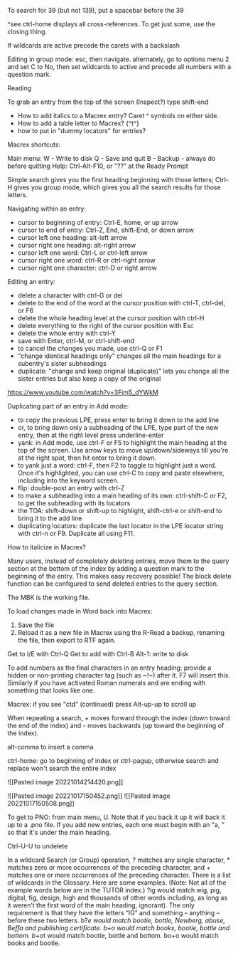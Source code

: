 
To search for 39 (but not 139), put a spacebar before the 39

^see ctrl-home displays all cross-references. To get just some, use the closing thing.

If wildcards are active precede the carets with a backslash

Editing in group mode: esc, then navigate. alternately, go to options menu 2 and set C to No, then set wildcards to active and precede all numbers with a question mark. 

Reading 

To grab an entry from the top of the screen (Inspect?) type shift-end


* How to add italics to a Macrex entry? Caret ^ symbols on either side.
* How to add a table letter to Macrex? {^t^}
* how to put in "dummy locators" for entries? 

Macrex shortcuts:

Main menu: 
W - Write to disk
Q - Save and quit
B - Backup - always do before quitting
Help: Ctrl-Alt-F10, or "??<enter>" at the Ready Prompt

Simple search gives you the first heading beginning with those letters; Ctrl-H gives you group mode, which gives you all the search results for those letters. 

Navigating within an entry:
* cursor to beginning of entry: Ctrl-E, home, or up arrow
* cursor to end of entry: Ctrl-Z, End, shift-End, or down arrow
* cursor left one heading: alt-left arrow
* cursor right one heading: alt-right arrow
* cursor left one word: Ctrl-L or ctrl-left arrow
* cursor right one word: ctrl-R or ctrl-right arrow
* cursor right one character: ctrl-D or right arrow

Editing an entry:
* delete a character with ctrl-G or del
* delete to the end of the word at the cursor position with ctrl-T, ctrl-del, or F6
* delete the whole heading level at the cursor position with ctrl-H
* delete everything to the right of the cursor position with Esc
* delete the whole entry with ctrl-Y
* save with Enter, ctrl-M, or ctrl-shift-end
* to cancel the changes you made, use ctrl-Q or F1
* "change identical headings only" changes all the main headings for a subentry's sister subheadings
* duplicate:  "change and keep original (duplicate)" lets you change all the sister entries but also keep a copy of the original

https://www.youtube.com/watch?v=3Fjm5_dYWkM

Duplicating part of an entry in Add mode:
* to copy the previous LPE, press enter to bring it down to the add line
* or, to bring down only a subheading of the LPE, type part of the new entry, then at the right level press underline-enter
* yank: in Add mode, use ctrl-F or F5 to highlight the main heading at the top of the screen. Use arrow keys to move up/down/sideways till you're at the right spot, then hit enter to bring it down. 
* to yank just a word: ctrl-F, then F2 to toggle to highlight just a word. Once it's highlighted, you can use ctrl-C to copy and paste elsewhere, including into the keyword screen. 
* flip: double-post an entry with ctrl-Z
* to make a subheading into a main heading of its own: ctrl-shift-C or F2, to get the subheading with its locators
* the TOA: shift-down or shift-up to highlight, shift-ctrl-e or shift-end to bring it to the add line
* duplicating locators: duplicate the last locator in the LPE locator string with ctrl-n or F9. Duplicate all using F11. 

How to italicize in Macrex? 



Many users, instead of completely deleting entries, move them to the query section at the bottom of the index by adding a question mark to the beginning of the entry. This makes easy recovery
possible! The block delete function can be configured to send deleted entries to the query section.

The MBK is the working file. 

To load changes made in Word back into Macrex: 
1. Save the file
2. Reload it as a new file in Macrex using the R-Read a backup, renaming the file, then export to RTF again. 




Get to I/E with Ctrl-Q
Get to add with Ctrl-B
Alt-1: write to disk

To add numbers as the final characters in an entry heading: provide a hidden or non-printing character tag (such as ~!~) after it. F7 will insert this. Similarly if you have activated Roman numerals and are ending with something that looks like one. 

Macrex: if you see "ctd" (continued) press Alt-up-up to scroll up

When repeating a search, + moves forward through the index (down toward the end of the index) and - moves backwards (up toward the beginning of the index).

alt-comma to insert a comma

ctrl-home: go to beginning of index or ctrl-pagup, otherwise search and replace won't search the entire index

![[Pasted image 20221014214420.png]]

![[Pasted image 20221017150452.png]]
![[Pasted image 20221017150508.png]]


To get to PNO: from main menu, U. Note that if you back it up it will back it up to a .pno file. If you add new entries, each one must begin with an "a, " so that it's under the main heading. 

Ctrl-U-U to undelete

In a wildcard Search (or Group) operation, ? matches any single character, * matches zero or more occurrences of the preceding character, and + matches one or more occurrences of the preceding character. There is a list of wildcards in the Glossary. Here are some examples. (Note: Not all of the example words below are in the TUTOR index.) ?ig would match wig, pig, digital, fig, design, high and thousands of other words including, as long as it weren’t the first word of the main heading, ignorant). The only requirement is that they have the letters “IG” and something – anything – before these two letters. b?*e would match bootie, bottle, Newberg, abuse, Beffa and publishing certificate. b+o would match books, bootie, bottle and bottom. b+o*t would match bootie, bottle and bottom. bo+o would match books and bootie.


